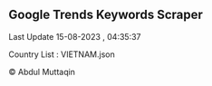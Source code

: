 

## Google Trends Keywords Scraper 
 
Last Update 15-08-2023 , 04:35:37

Country List :
VIETNAM.json



© Abdul Muttaqin 
